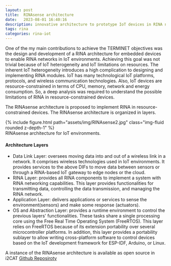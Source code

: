 ```yaml
---
layout: post
title:  RINAsense architecture
date:   2023-08-01 16:40:16
description: innovative architecture to prototype IoT devices in RINA networks
tags: rina
categories: rina-iot
---
```

One of the my main contributions to achieve the TERMINET objectives was the design and development of a RINA architecture for embedded devices to enable RINA networks in IoT environments. Achieving this goal was not trivial because of IoT heterogeneity and IoT limitations on resources. The inherent IoT heterogeneity introduces a high complication to designing and implementing RINA modules. IoT has many technological IoT platforms, protocols, and wireless communication technologies. Also, IoT devices are resource-constrained in terms of CPU, memory, network and energy consumption. So, a deep analysis was required to understand the possible limitations of RINA in resource-constrained devices. 

The RINAsense architecture is proposed to implement RINA in resource-constrained devices. The RINAsense architecture is organized in layers.

<div class="row">
    <div class="col-md">
    </div>
    <div class="col-md">
        {% include figure.html path="assets/img/RINAsense2.jpg" class="img-fluid rounded z-depth-1" %}
    </div>
    <div class="col-md>
    </div>
</div>
<div class="caption">
    RINAsense architecture for IoT environments.
</div>

#### Architecture Layers
<ul>
    <li>Data Link Layer: oversees moving data into and out of a wireless link in a network. It comprises wireless technologies used in IoT environments. It provides services to the above DIFs to move data between sensors or through a RINA-based IoT gateway to edge nodes or the cloud.</li>
    <li>RINA Layer: provides all RINA components to implement a system with RINA networking capabilities. This layer provides functionalities for transmitting data, controlling the data transmission, and managing the RINA network.</li>
    <li>Application Layer: delivers applications or services to sense the environment(sensors) and make some response (actuators).</li>
    <li>OS and Abstraction Layer: provides a runtime environment to control the previous layers' functionalities. These tasks share a single processing core using the Free Real Time Operating System (FreeRTOS). This layer relies on FreeRTOS because of its extension portability over several microcontroller platforms. In addition, this layer provides a portability sublayer to allow writing cross-platform software to control devices based on the IoT development framework for ESP-IDF, Arduino, or Linux.</li>
</ul>



A instance of the RINAsense architecture is available as open source in i2CAT [Github Reposiroty](https://github.com/Fundacio-i2CAT/rinasense)